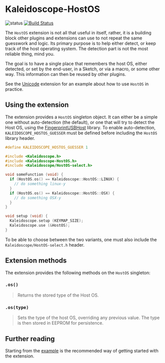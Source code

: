 # Kaleidoscope-HostOS

![status][st:broken] [![Build Status][travis:image]][travis:status]

 [travis:image]: https://travis-ci.org/keyboardio/Kaleidoscope-HostOS.svg?branch=master
 [travis:status]: https://travis-ci.org/keyboardio/Kaleidoscope-HostOS

 [st:stable]: https://img.shields.io/badge/stable-✔-black.png?style=flat&colorA=44cc11&colorB=494e52
 [st:broken]: https://img.shields.io/badge/broken-X-black.png?style=flat&colorA=e05d44&colorB=494e52
 [st:experimental]: https://img.shields.io/badge/experimental----black.png?style=flat&colorA=dfb317&colorB=494e52

The `HostOS` extension is not all that useful in itself, rather, it is a
building block other plugins and extensions can use to not repeat the same
guesswork and logic. Its primary purpose is to help either detect, or keep track
of the host operating system. The detection part is not the most reliable thing,
mind you.

The goal is to have a single place that remembers the host OS, either detected,
or set by the end-user, in a Sketch, or via a macro, or some other way. This
information can then be reused by other plugins.

See the [Unicode][plugin:unicode] extension for an example about how to use
`HostOS` in practice.

 [plugin:unicode]: https://github.com/keyboardio/Kaleidoscope-Unicode

## Using the extension

The extension provides a `HostOS` singleton object. It can either be a simple
one without auto-detection (the default), or one that will try to detect the
Host OS, using the [FingerprintUSBHost][fprdetect] library. To enable
auto-detection, `KALEIDOSCOPE_HOSTOS_GUESSER` must be defined before including
the `HostOS` library header.

 [fprdetect]: https://github.com/keyboardio/FingerprintUSBHost

```c++
#define KALEIDOSCOPE_HOSTOS_GUESSER 1

#include <Kaleidoscope.h>
#include <Kaleidoscope-HostOS.h>
#include <Kaleidoscope/HostOS-select.h>

void someFunction (void) {
  if (HostOS.os() == Kaleidoscope::HostOS::LINUX) {
    // do something linux-y
  }
  if (HostOS.os() == Kaleidoscope::HostOS::OSX) {
    // do something OSX-y
  }
}

void setup (void) {
  Kaleidoscope.setup (KEYMAP_SIZE);
  Kaleidoscope.use (&HostOS);
}
```

To be able to choose between the two variants, one must also include the
`Kaleidoscope/HostOS-select.h` header.

## Extension methods

The extension provides the following methods on the `HostOS` singleton:

### `.os()`

> Returns the stored type of the Host OS.

### `.os(type)`

> Sets the type of the host OS, overriding any previous value. The type is then
> stored in EEPROM for persistence.

## Further reading

Starting from the [example][plugin:example] is the recommended way of getting
started with the extension.

 [plugin:example]: https://github.com/keyboardio/Kaleidoscope-HostOS/blob/master/examples/HostOS/HostOS.ino
